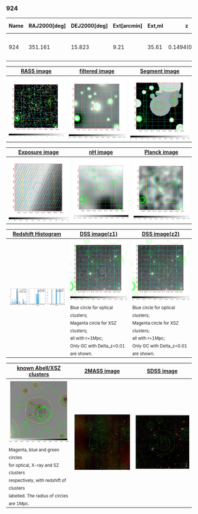 <div STYLE="page-break-after: always;"></div>

### 924

|Name|RAJ2000[deg]|DEJ2000[deg] |Ext[arcmin]| Ext,ml | z | z_src| C|GC(XSZ,Delta_z<0.01)| GC(OPT,Delta_z<0.01)|GC| R_sig[arcmin] | R500[arcmin] | R500[Mpc]| CRsig[c/s] | CR500[c/s] |L500[1E44 erg/s]|F500[1E-12 erg/s/cm^2]| M500[1E14 Msun]|Tx[keV]|Cnt_sig|Beta|Rc[arcmin]|Comment|Alias|
|---|---|---|---|---|---|------|---|--------|---------|----------|---|---|---|---|---|---|---|---|---|---|---|---|---|---|
|924| 351.161| 15.823| 9.21| 35.61| 0.1494(0.005)| z1, z_xsz| B| F20| -| C, F20, N, W| 11.725| 5.462| 0.854| 0.082(0.032)| 0.075(0.029)| 0.844(0.316)| 1.400(0.524)| 2.05(0.38)| 3.49(0.41)| 51.7| 0.815(-0.171+0.130)| 7.808(-1.839+1.355)| -| t418|

|[RASS image](../image/924/924_img.pdf)|[filtered image](../image/924/924_fil.pdf)|[Segment image](../image/924/924_seg.pdf)|
|-------------------|--------------------|-------------------|
| <img src="../image/924/924_img.png" width="300">  | <img src="../image/924/924_fil.png" width="300">   | <img src="../image/924/924_seg.png" width="300">  |

|[Exposure image](../image/924/924_mex.pdf)| [nH image](../image/924/924_nh.pdf)| [Planck image](../image/924/924_p.pdf)|
|-------------------|--------------------|-------------------|
|<img src="../image/924/924_mex.png" width="300">   | <img src="../image/924/924_nh.png" width="300">    | <img src="../image/924/924_p.png" width="300"> |

|[Redshift Histogram](../image/924/924_zg.pdf) | [DSS image(z1)](../image/924/924_dss_z1.pdf)      |  [DSS image(z2)](../image/924/924_dss_z2.pdf)    |
|-------------------|--------------------|-------------------|
|<img src="../image/924/924_zg.png" width="300"> |<img src="../image/924/924_dss_z1.png" width="300"> <sub><br>Blue circle for optical clusters; <br>Magenta circle for XSZ clusters; <br>all with r=1Mpc; <br>Only GC with Delta_z<0.01 are shown. </sub>| <img src="../image/924/924_dss_z2.png" width="300"><sub><br>Blue circle for optical clusters; <br>Magenta circle for XSZ clusters; <br>all with r=1Mpc; <br>Only GC with Delta_z<0.01 are shown. </sub> |

|[known Abell/XSZ clusters](../image/924/924_gc.pdf) | [2MASS image](../image/924/924_2mass.pdf)      |[SDSS image](../image/924/924_sdss.pdf)   |
|-------------------|-------------------|-------------------|
|<img src=../image/924/924_gc.png width="300"> <br><sub>Magenta, blue and green circles <br>for optical, X-ray and SZ clusters <br>respectively, with redshift of clusters <br>labelled. The radius of circles <br>are 1Mpc.</sub>|<img src="../image/924/924_2mass.png" width="300">  | <img src="../image/924/924_sdss.png" width="300">  |




